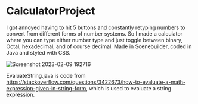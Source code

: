 # CalculatorProject
I got annoyed having to hit 5 buttons and constantly retyping numbers to convert from different forms of number systems. So I made a calculator where you can type either number type and just toggle between binary, Octal, hexadecimal, and of course decimal. Made in Scenebuilder, coded in Java and styled with CSS.

![Screenshot 2023-02-09 192716](https://user-images.githubusercontent.com/97625601/217958405-6648d44a-275c-45f3-951d-904426db2a2b.png)


EvaluateString.java is code from https://stackoverflow.com/questions/3422673/how-to-evaluate-a-math-expression-given-in-string-form, which is used to evaluate a string expression.
